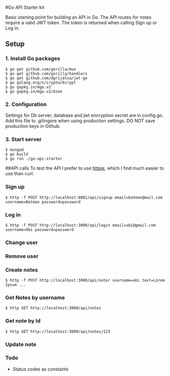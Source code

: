 #Go API Starter kit

Basic starting point for building an API in Go.
The API routes for notes require a valid JWT token. The token is returned when calling Sign up or Log in.

## Setup
### 1. Install Go packages
````
$ go get github.com/gorilla/mux
$ go get github.com/gorilla/handlers
$ go get github.com/dgrijalva/jwt-go
$ go golang.org/x/crypto/bcrypt
$ go gopkg.in/mgo.v2
$ go gopkg.in/mgo.v2/bson
````
### 2. Configuration
Settings for Db server, database and jwt encryption secret are in config.go. Add this file to .gitingore when using production settings. DO NOT save production keys in Github.

### 3. Start server
````
$ mongod
$ go build
$ go run ./go-api-starter
````

##API calls
To test the API I prefer to use [httpie](https://github.com/jkbrzt/httpie), which I find much easier to use than curl.

### Sign up
````
$ http -f POST http://localhost:8081/api/signup email=batman@mail.com username=Batman password=password
````

### Log in
````
$ http -f POST http://localhost:3000/api/login email=obi@gmail.com username=Obi password=password
````

### Change user

### Remove user

### Create notes
````
$ http -f POST http://localhost:3000/api/noter username=obi text=Lorem Ipsum ...
````

### Get Notes by username
````
$ http GET http://localhost:3000/api/notes
````

### Get note by Id
````
$ http GET http://localhost:3000/api/notes/123
````

### Update note

### Todo
- Status codes as constants
